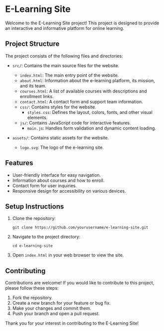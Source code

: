# E-Learning Site

Welcome to the E-Learning Site project! This project is designed to provide an interactive and informative platform for online learning.

## Project Structure

The project consists of the following files and directories:

- `src/`: Contains the main source files for the website.
  - `index.html`: The main entry point of the website.
  - `about.html`: Information about the e-learning platform, its mission, and its team.
  - `courses.html`: A list of available courses with descriptions and enrollment links.
  - `contact.html`: A contact form and support team information.
  - `css/`: Contains styles for the website.
    - `styles.css`: Defines the layout, colors, fonts, and other visual elements.
  - `js/`: Contains JavaScript code for interactive features.
    - `main.js`: Handles form validation and dynamic content loading.
  
- `assets/`: Contains static assets for the website.
  - `logo.svg`: The logo of the e-learning site.

## Features

- User-friendly interface for easy navigation.
- Information about courses and how to enroll.
- Contact form for user inquiries.
- Responsive design for accessibility on various devices.

## Setup Instructions

1. Clone the repository:
   ```
   git clone https://github.com/yourusername/e-learning-site.git
   ```
2. Navigate to the project directory:
   ```
   cd e-learning-site
   ```
3. Open `index.html` in your web browser to view the site.

## Contributing

Contributions are welcome! If you would like to contribute to this project, please follow these steps:

1. Fork the repository.
2. Create a new branch for your feature or bug fix.
3. Make your changes and commit them.
4. Push your branch and open a pull request.

Thank you for your interest in contributing to the E-Learning Site!